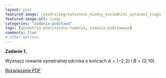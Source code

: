 ```yaml
---
layout: post
featured-image: /assets/img/zaleznosc_miedzy_sasiednimi_wyrazami_ciagu.png
featured-image-alt: ciagi
categories: "zadania-podstawa"
tags: [geometria-analityczna-zadania, zadania-podstawowa]
comments: true
# other options
---
```


**Zadanie 1.**

Wyznacz rówanie symetralnej odcinka o końcach $A=(-2,2)$ i $B=(2,10)$.

<!-- Odnośnik do rozwiązania w folderze data -->
<a class="solution" href="/data/mydoc.pdf" target="_blank">Rozwiązanie PDF</a>